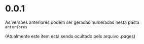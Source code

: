 # 0.0.1

As versões anteriores podem ser geradas numeradas nesta pasta `anteriores`

(Atualmente este item está sendo ocultado pelo arquivo .pages)